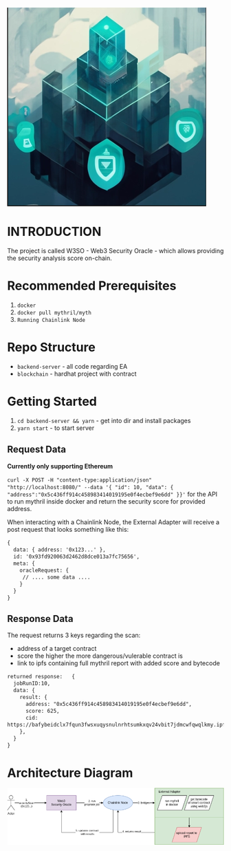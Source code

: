 ![](./W3SO.png "Created with Midjourney")

# INTRODUCTION

The project is called W3SO - Web3 Security Oracle - which allows providing the security analysis score on-chain.

# Recommended Prerequisites

1. `docker`
2. `docker pull mythril/myth`
3. `Running Chainlink Node`

# Repo Structure

- `backend-server` - all code regarding EA
- `blockchain` - hardhat project with contract

# Getting Started

1. `cd backend-server && yarn` - get into dir and install packages
2. `yarn start` - to start server

## Request Data

**Currently only supporting Ethereum**

`curl -X POST -H "content-type:application/json" "http://localhost:8080/" --data '{ "id": 10, "data": { "address":"0x5c436ff914c458983414019195e0f4ecbef9e6dd" }}'` for the API to run mythril inside docker and return the security score for provided address.

When interacting with a Chainlink Node, the External Adapter will receive a post request that looks something like this:

```
{
  data: { address: '0x123...' },
  id: '0x93fd920063d2462d8dce013a7fc75656',
  meta: {
    oracleRequest: {
     // .... some data ....
    }
  }
}

```

## Response Data

The request returns 3 keys regarding the scan:

- address of a target contract
- score the higher the more dangerous/vulerable contract is
- link to ipfs containing full mythril report with added score and bytecode

```
returned response:   {
  jobRunID:10,
  data: {
    result: {
      address: "0x5c436ff914c458983414019195e0f4ecbef9e6dd",
      score: 625,
      cid: https://bafybeidclx7fqun3fwsxuqysnulnrhtsumkxqv24vbit7jdmcwfqwqlkmy.ipfs.w3s.link/
    },
  }
}
```

# Architecture Diagram

![alt Architecture Drawing Showing The Interaction within the System](./W3SO.diagram.png "Architecture Diagram")
